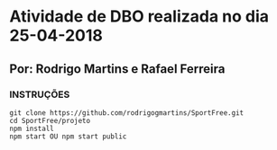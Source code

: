 # Atividade de DBO realizada no dia 25-04-2018
## Por: Rodrigo Martins e  Rafael Ferreira

### INSTRUÇÕES
````
git clone https://github.com/rodrigogmartins/SportFree.git
cd SportFree/projeto
npm install
npm start OU npm start public
````
